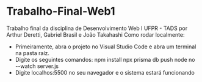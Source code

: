 # Trabalho-Final-Web1
Trabalho final da disciplina de Desenvolvimento Web I UFPR - TADS por Arthur Deretti, Gabriel Brasil e João Takahashi
Como rodar localmente:
- Primeiramente, abra o projeto no Visual Studio Code e abra um terminal na pasta raíz.
- Digite os seguintes comandos:
npm install
npx prisma db push
node no --watch server.js
- Digite localhos:5500 no seu navegador e o sistema estará funcionando
